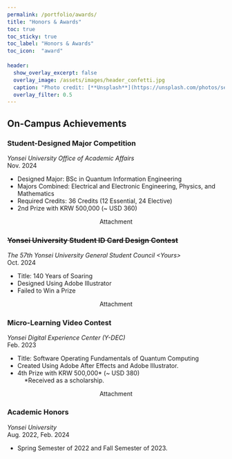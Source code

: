 ```yaml
---
permalink: /portfolio/awards/
title: "Honors & Awards"
toc: true
toc_sticky: true
toc_label: "Honors & Awards"
toc_icon:  "award"

header:
  show_overlay_excerpt: false
  overlay_image: /assets/images/header_confetti.jpg
  caption: "Photo credit: [**Unsplash**](https://unsplash.com/photos/selective-focus-photography-of-multicolored-confetti-lot-Xaanw0s0pMk)"
  overlay_filter: 0.5
---
```


## On-Campus Achievements

### Student-Designed Major Competition

*Yonsei University Office of Academic Affairs*
<br>Nov. 2024

- Designed Major: BSc in Quantum Information Engineering
- Majors Combined: Electrical and Electronic Engineering, Physics, and Mathematics
- Required Credits: 36 Credits (12 Essential, 24 Elective)
- 2nd Prize with KRW 500,000 (~ USD 360)

<div style="text-align: center;">
  <a class="btn btn--info" onclick="toggleContent(this)">
      <i class="toggle-icon" data-feather="chevron-right" style="vertical-align: middle; width: 1.5em; height:1.5em;"></i>Attachment
  </a>
</div>
<div class="attachment" style="display: none;">
  <img src="/assets/images/attachment_flowchart.png" alt="Course Flowchart"/>
</div>



### ~~Yonsei University Student ID Card Design Contest~~

*The 57th Yonsei University General Student Council &lt;Yours&gt;*
<br>Oct. 2024

- Title: 140 Years of Soaring
- Designed Using Adobe Illustrator
- Failed to Win a Prize

<div style="text-align: center;">
  <a class="btn btn--info" onclick="toggleContent(this)">
      <i class="toggle-icon" data-feather="chevron-right" style="vertical-align: middle; width: 1.5em; height:1.5em;"></i>Attachment
  </a>
</div>
<div class="attachment" style="display: none;">
  <img src="/assets/images/attachment_id_card.png" alt="ID Card"/>
</div>



### Micro-Learning Video Contest

*Yonsei Digital Experience Center (Y-DEC)*
<br>Feb. 2023

- Title: Software Operating Fundamentals of Quantum Computing
- Created Using Adobe After Effects and Adobe Illustrator.
- 4th Prize with KRW 500,000* (~ USD 380)<br>&nbsp;&nbsp;&nbsp;&nbsp;*Received as a scholarship.

<div style="text-align: center;">
  <a class="btn btn--info" onclick="toggleContent(this)">
      <i class="toggle-icon" data-feather="chevron-right" style="vertical-align: middle; width: 1.5em; height:1.5em;"></i>Attachment
  </a>
</div>
<div class="attachment" style="display: none;">
    <iframe width="160"  height="90"
            src="https://www.youtube.com/embed/a-GB1bWfljM?si=Ypsa5zVoIsZX40aq" 
            title="YouTube video player" 
            frameborder="0" 
            allow="accelerometer; autoplay; clipboard-write; encrypted-media; gyroscope; picture-in-picture; web-share" 
            referrerpolicy="strict-origin-when-cross-origin" 
            allowfullscreen>
    </iframe>
</div>



### Academic Honors

*Yonsei University*
<br>Aug. 2022, Feb. 2024

- Spring Semester of 2022 and Fall Semester of 2023.